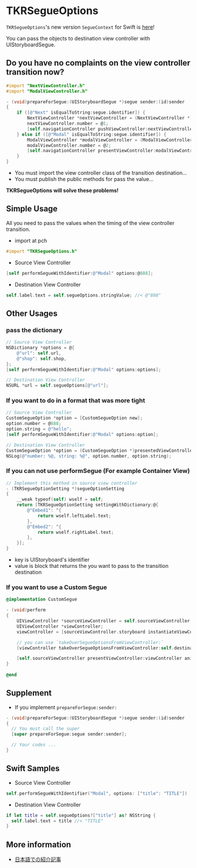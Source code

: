 TKRSegueOptions
==================

`TKRSegueOptions`'s new version `SegueContext` for Swift is [here](https://github.com/tokorom/SegueContext)!

You can pass the objects to destination view controller with UIStoryboardSegue.

## Do you have no complaints on the view controller transition now?

```objective-c
#import "NextViewController.h"
#import "ModalViewController.h"

- (void)prepareForSegue:(UIStoryboardSegue *)segue sender:(id)sender
{
    if ([@"Next" isEqualToString:segue.identifier]) {
        NextViewController *nextViewController = (NextViewController *)segue.destinationViewController;
        nextViewController.number = @1;
        [self.navigationController pushViewController:nextViewController animated:YES];
    } else if ([@"Modal" isEqualToString:segue.identifier]) {
        ModalViewController *modalViewController = (ModalViewController *)segue.destinationViewController;
        modalViewController.number = @2;
        [self.navigationController presentViewController:modalViewController animated:YES completion:nil];
    }
}
```

- You must import the view controller class of the transition destination...
- You must publish the public methods for pass the value...

**TKRSegueOptions will solve these problems!**

## Simple Usage

All you need to pass the values when the timing of the view controller transition.

- import at pch

```objective-c
#import "TKRSegueOptions.h"
```

- Source View Controller

```objective-c
[self performSegueWithIdentifier:@"Modal" options:@888];
```

-  Destination View Controller

```objective-c
self.label.text = self.segueOptions.stringValue; //< @"888"
```

## Other Usages

### pass the dictionary

```objective-c
// Source View Controller
NSDictionary *options = @{
    @"url": self.url,
    @"shop": self.shop,
};
[self performSegueWithIdentifier:@"Modal" options:options];

// Destination View Controller
NSURL *url = self.segueOptions[@"url"];
```

### If you want to do in a format that was more tight

```objective-c
// Source View Controller
CustomSegueOption *option = [CustomSegueOption new];
option.number = @888;
option.string = @"hello";
[self performSegueWithIdentifier:@"Modal" options:option];

// Destination View Controller
CustomSegueOption *option = (CustomSegueOption *)presentedViewController.segueOptions;
NSLog(@"number: %@, string: %@", option.number, option.string);
```

### If you can not use performSegue (For example Container View)

```objective-c
// Implement this method in source view controller
- (TKRSegueOptionSetting *)segueOptionSetting
{
    __weak typeof(self) wself = self;
    return [TKRSegueOptionSetting settingWithDictionary:@{
        @"Embed1": ^{
            return wself.leftLabel.text;
        },
        @"Embed2": ^{
            return wself.rightLabel.text;
        },
    }];
}
```

- key is UIStoryboard's identifier
- value is block that returns the you want to pass to the transition destination

### If you want to use a Custom Segue

```objective-c
@implementation CustomSegue

- (void)perform
{
    UIViewController *sourceViewController = self.sourceViewController;
    UIViewController *viewController;
    viewController = [sourceViewController.storyboard instantiateViewControllerWithIdentifier:@"NextViewController"];

    // you can use `takeOverSegueOptionsFromViewController:`
    [viewController takeOverSegueOptionsFromViewController:self.destinationViewController];

    [self.sourceViewController presentViewController:viewController animated:YES completion:nil];
}
    
@end
```

## Supplement

- If you implement `prepareForSegue:sender:`

```objective-c
- (void)prepareForSegue:(UIStoryboardSegue *)segue sender:(id)sender
{
  // You must call the super
  [super prepareForSegue:segue sender:sender];

  // Your codes ...
}
```

## Swift Samples

- Source View Controller

```swift
self.performSegueWithIdentifier("Modal", options: ["title": "TITLE"])
```

-  Destination View Controller

```swift
if let title = self.segueOptions?["title"] as? NSString {
  self.label.text = title //< "TITLE"
}
```

## More information

- [日本語での紹介記事](http://www.tokoro.me/2014/04/12/improve-storyboard-segue/)
